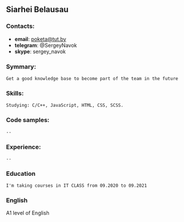 ## Siarhei Belausau

### Contacts:
- __email__:  poketa@tut.by
- __telegram__: @SergeyNavok
- __skype__: sergey_navok

### Symmary:
    Get a good knowledge base to become part of the team in the future

### Skills:
    Studying: C/C++, JavaScript, HTML, CSS, SCSS.

### Code samples:
    --

### Experience:
    --

### Education
    I'm taking courses in IT CLASS from 09.2020 to 09.2021

### English
A1 level of English